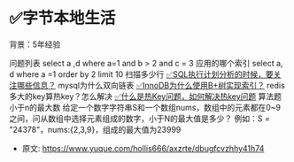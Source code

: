 # ✅字节本地生活
<!--page header-->

背景：5年经验

问题列表
select a ,d where a=1 and b > 2 and c = 3 应用的哪个索引
select a, d where a =1 order by 2 limit 10 扫描多少行
[✅SQL执行计划分析的时候，要关注哪些信息？](https://www.yuque.com/hollis666/axzrte/fho0bamf4qpcril5?view=doc_embed)
mysql为什么双向链表
[✅InnoDB为什么使用B+树实现索引？](https://www.yuque.com/hollis666/axzrte/uh3cy1?view=doc_embed)
redis多大的key算热key？怎么解决
[✅什么是热Key问题，如何解决热key问题](https://www.yuque.com/hollis666/axzrte/lysd3t?view=doc_embed)
算法题 小于n的最大数
给定一个数字字符串S和一个数组nums，数组中的元素都在0~9之间，问从数组中选择元素组成的数字，小于N的最大值是多少？
例如：S = "24378"，nums:{2,3,9}，组成的最大值为23999


<!--page footer-->
- 原文: <https://www.yuque.com/hollis666/axzrte/dbugfcvzhhy41h74>